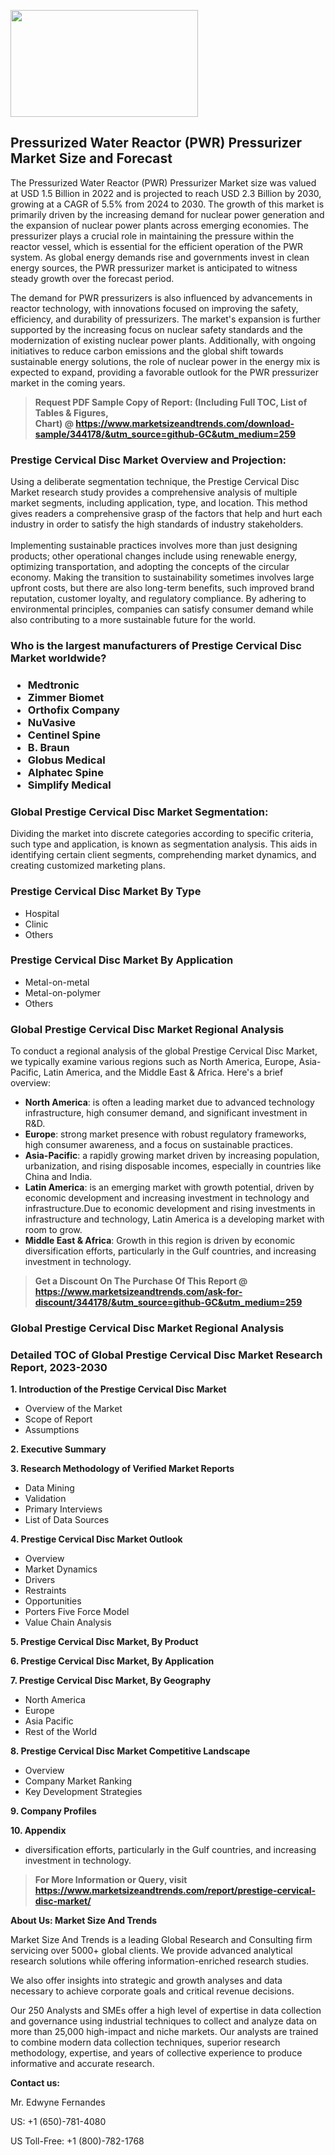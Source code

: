 <p><img class="alignnone size-medium wp-image-20088" src="https://ffe5etoiles.com/wp-content/uploads/2024/12/MST1-300x171.png" alt="" width="300" height="171" /></p><h2>Pressurized Water Reactor (PWR) Pressurizer Market Size and Forecast</h2><p>The Pressurized Water Reactor (PWR) Pressurizer Market size was valued at USD 1.5 Billion in 2022 and is projected to reach USD 2.3 Billion by 2030, growing at a CAGR of 5.5% from 2024 to 2030. The growth of this market is primarily driven by the increasing demand for nuclear power generation and the expansion of nuclear power plants across emerging economies. The pressurizer plays a crucial role in maintaining the pressure within the reactor vessel, which is essential for the efficient operation of the PWR system. As global energy demands rise and governments invest in clean energy sources, the PWR pressurizer market is anticipated to witness steady growth over the forecast period.</p><p>The demand for PWR pressurizers is also influenced by advancements in reactor technology, with innovations focused on improving the safety, efficiency, and durability of pressurizers. The market's expansion is further supported by the increasing focus on nuclear safety standards and the modernization of existing nuclear power plants. Additionally, with ongoing initiatives to reduce carbon emissions and the global shift towards sustainable energy solutions, the role of nuclear power in the energy mix is expected to expand, providing a favorable outlook for the PWR pressurizer market in the coming years.</p></p><blockquote id="" class=""><strong>Request PDF Sample Copy of Report: (Including Full TOC, List of Tables &amp; Figures, Chart)&nbsp;@&nbsp;<strong><a href="https://www.marketsizeandtrends.com/download-sample/344178/&utm_source=github-GC&utm_medium=259" target="_blank">https://www.marketsizeandtrends.com/download-sample/344178/&utm_source=github-GC&utm_medium=259</a></strong></strong></blockquote><h3 id="" class="">Prestige Cervical Disc Market&nbsp;Overview and Projection:</h3><p id="" class="">Using a deliberate segmentation technique, the Prestige Cervical Disc Market research study provides a comprehensive analysis of multiple market segments, including application, type, and location. This method gives readers a comprehensive grasp of the factors that help and hurt each industry in order to satisfy the high standards of industry stakeholders. <br /> <br />Implementing sustainable practices involves more than just designing products; other operational changes include using renewable energy, optimizing transportation, and adopting the concepts of the circular economy. Making the transition to sustainability sometimes involves large upfront costs, but there are also long-term benefits, such improved brand reputation, customer loyalty, and regulatory compliance. By adhering to environmental principles, companies can satisfy consumer demand while also contributing to a more sustainable future for the world.</p><h3 id="" class="">Who is the largest manufacturers of&nbsp;Prestige Cervical Disc Market worldwide?</h3><h3 class=""><p><ul><li>Medtronic </li><li> Zimmer Biomet </li><li> Orthofix Company </li><li> NuVasive </li><li> Centinel Spine </li><li> B. Braun </li><li> Globus Medical </li><li> Alphatec Spine </li><li> Simplify Medical</li></ul></p></h3><h3 id="" class="">Global&nbsp;Prestige Cervical Disc Market Segmentation:</h3><p id="" class="">Dividing the market into discrete categories according to specific criteria, such type and application, is known as segmentation analysis. This aids in identifying certain client segments, comprehending market dynamics, and creating customized marketing plans.</p><h3 id="" class="">Prestige Cervical Disc Market&nbsp;By Type</h3><p><p><ul><li>Hospital</li><li> Clinic</li><li> Others</p></li></ul></p></p><h3 id="" class="">Prestige Cervical Disc Market&nbsp;By Application</h3><p class=""><p><ul><li>Metal-on-metal</li><li> Metal-on-polymer</li><li> Others</li></ul></p></p><h3 id="" class="">Global Prestige Cervical Disc Market Regional Analysis</h3><p id="" class="">To conduct a regional analysis of the global Prestige Cervical Disc Market, we typically examine various regions such as North America, Europe, Asia-Pacific, Latin America, and the Middle East &amp; Africa. Here's a brief overview:</p><ul><li><strong>North America</strong>: is often a leading market due to advanced technology infrastructure, high consumer demand, and significant investment in R&amp;D.</li><li><strong>Europe</strong>: strong market presence with robust regulatory frameworks, high consumer awareness, and a focus on sustainable practices.</li><li><strong>Asia-Pacific</strong>: a rapidly growing market driven by increasing population, urbanization, and rising disposable incomes, especially in countries like China and India.</li><li><strong>Latin America</strong>: is an emerging market with growth potential, driven by economic development and increasing investment in technology and infrastructure.Due to economic development and rising investments in infrastructure and technology, Latin America is a developing market with room to grow.</li><li><strong>Middle East &amp; Africa</strong>: Growth in this region is driven by economic diversification efforts, particularly in the Gulf countries, and increasing investment in technology.</li></ul><blockquote id="" class=""><strong>Get a Discount On The Purchase Of This Report @ <strong><a href="https://www.marketsizeandtrends.com/ask-for-discount/344178/&utm_source=github-GC&utm_medium=259" target="_blank">https://www.marketsizeandtrends.com/ask-for-discount/344178/&utm_source=github-GC&utm_medium=259</a></strong></strong></blockquote><h3 id="" class="">Global Prestige Cervical Disc Market Regional Analysis</h3><h3 id="" class="">Detailed TOC of Global Prestige Cervical Disc Market Research Report, 2023-2030</h3><p id="" class=""><strong>1. Introduction of the Prestige Cervical Disc Market</strong></p><ul><li>Overview of the Market</li><li>Scope of Report</li><li>Assumptions</li></ul><p id="" class=""><strong>2. Executive Summary</strong></p><p id="" class=""><strong>3. Research Methodology of Verified Market Reports</strong></p><ul><li>Data Mining</li><li>Validation</li><li>Primary Interviews</li><li>List of Data Sources</li></ul><p id="" class=""><strong>4. Prestige Cervical Disc Market Outlook</strong></p><ul><li>Overview</li><li>Market Dynamics</li><li>Drivers</li><li>Restraints</li><li>Opportunities</li><li>Porters Five Force Model</li><li>Value Chain Analysis</li></ul><p id="" class=""><strong>5. Prestige Cervical Disc Market, By Product</strong></p><p id="" class=""><strong>6. Prestige Cervical Disc Market, By Application</strong></p><p id="" class=""><strong>7. Prestige Cervical Disc Market, By Geography</strong></p><ul><li>North America</li><li>Europe</li><li>Asia Pacific</li><li>Rest of the World</li></ul><p id="" class=""><strong>8. Prestige Cervical Disc Market Competitive Landscape</strong></p><ul><li>Overview</li><li>Company Market Ranking</li><li>Key Development Strategies</li></ul><p id="" class=""><strong>9. Company Profiles</strong></p><p id="" class=""><strong>10. Appendix</strong></p><ul><li>diversification efforts, particularly in the Gulf countries, and increasing investment in technology.</li></ul><blockquote id="" class=""><strong>For More Information or Query, visit <strong><strong><a href="https://www.marketsizeandtrends.com/report/prestige-cervical-disc-market/" target="_blank">https://www.marketsizeandtrends.com/report/prestige-cervical-disc-market/</a></strong></strong></strong></blockquote><p id="" class=""><strong>About Us: Market Size And Trends</strong></p><p id="" class="">Market Size And Trends is a leading Global Research and Consulting firm servicing over 5000+ global clients. We provide advanced analytical research solutions while offering information-enriched research studies.</p><p id="" class="">We also offer insights into strategic and growth analyses and data necessary to achieve corporate goals and critical revenue decisions.</p><p id="" class="">Our 250 Analysts and SMEs offer a high level of expertise in data collection and governance using industrial techniques to collect and analyze data on more than 25,000 high-impact and niche markets. Our analysts are trained to combine modern data collection techniques, superior research methodology, expertise, and years of collective experience to produce informative and accurate research.</p><p id="" class=""><strong>Contact us:</strong></p><p id="" class="">Mr. Edwyne Fernandes</p><p id="" class="">US: +1 (650)-781-4080</p><p id="" class="">US Toll-Free: +1 (800)-782-1768</p>
